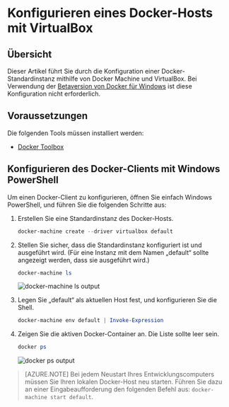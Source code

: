 <properties
   pageTitle="Konfigurieren eines Docker-Hosts mit VirtualBox | Microsoft Azure"
   description="Schrittweise Anweisungen zum Konfigurieren einer Docker-Standardinstanz mithilfe von Docker Machine und VirtualBox"
   services="azure-container-service"
   documentationCenter="na"
   authors="mlearned"
   manager="douge"
   editor="" />
<tags
   ms.service="multiple"
   ms.devlang="dotnet"
   ms.topic="article"
   ms.tgt_pltfrm="na"
   ms.workload="multiple"
   ms.date="06/08/2016"
   ms.author="mlearned" />

# Konfigurieren eines Docker-Hosts mit VirtualBox

## Übersicht
Dieser Artikel führt Sie durch die Konfiguration einer Docker-Standardinstanz mithilfe von Docker Machine und VirtualBox. Bei Verwendung der [Betaversion von Docker für Windows](http://beta.docker.com/) ist diese Konfiguration nicht erforderlich.

## Voraussetzungen
Die folgenden Tools müssen installiert werden:

- [Docker Toolbox](https://www.docker.com/products/overview#/docker_toolbox)

## Konfigurieren des Docker-Clients mit Windows PowerShell

Um einen Docker-Client zu konfigurieren, öffnen Sie einfach Windows PowerShell, und führen Sie die folgenden Schritte aus:

1. Erstellen Sie eine Standardinstanz des Docker-Hosts.

    ```PowerShell
    docker-machine create --driver virtualbox default
    ```
 
1. Stellen Sie sicher, dass die Standardinstanz konfiguriert ist und ausgeführt wird. (Für eine Instanz mit dem Namen „default“ sollte angezeigt werden, dass sie ausgeführt wird.)

    ```PowerShell
	docker-machine ls 
    ```
		
	![docker-machine ls output][0]
 
1. Legen Sie „default“ als aktuellen Host fest, und konfigurieren Sie die Shell.

    ```PowerShell
    docker-machine env default | Invoke-Expression
    ```

1. Zeigen Sie die aktiven Docker-Container an. Die Liste sollte leer sein.

    ```PowerShell
	docker ps
    ```

	![docker ps output][1]
 
> [AZURE.NOTE] Bei jedem Neustart Ihres Entwicklungscomputers müssen Sie Ihren lokalen Docker-Host neu starten. Führen Sie dazu an einer Eingabeaufforderung den folgenden Befehl aus: `docker-machine start default`.

[0]: ./media/vs-azure-tools-docker-setup/docker-machine-ls.png
[1]: ./media/vs-azure-tools-docker-setup/docker-ps.png

<!---HONumber=AcomDC_0921_2016-->